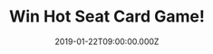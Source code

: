---
campaign-uuid: "c-d7ab1833-ac84-4aff-b6ea-ca8ad6dec2b6"
type: "Competition"
category: "Entertainment"
date: "2019-01-22T09:00:00.000Z"
end-date: "2019-02-22T23:59:00.000Z"
disable-form: false
is_promoted: false
has_entry_page: true
title: "Win Hot Seat Card Game!"
competition-description: "<p>If you ever wondered what your friends think about you?\
  \ Looking for a chance to learn your friends' secrets? Play a round of Hot Seat\
  \ and hear the stories they were hoping would never be told, Hot Seat gives you\
  \ the answer. We are giving away the funniest game in the market: Hot Seat Card\
  \ Game The Adult Party Game About Your Friends!</p>\r\n<p>If you want to find out\
  \ who your friends are… click below for a chance to win!</p>"
hero-header: "Win Hot Seat Card Game!"
terms-confirmation: "N/A"
banner-img: "https://assets.expresslyapp.com/asset-611a3c51-7cf7-42d0-9857-abf0d3c5eadb.jpg"
logo-left-href: "aaa.nme.com"
logo-left-image: "https://assets.expresslyapp.com/asset-d9e94418-413a-4020-8822-49bd43a63eea.jpg"
logo-left-title: "NME AAA"
bg-image-hero: "https://assets.expresslyapp.com/asset-09d025a6-9bc5-4c0a-b2f2-389ba0b0fe7c.jpg"
bg-image-first: "https://assets.expresslyapp.com/asset-7aa0559b-32f0-4a68-beb0-1ba1902986ca.jpg"
section1-content: "<p>Hot Seat is the adult party game that's all about you. What's\
  \ your spirit animal? What's your safe word? What do you refuse to do unless you're\
  \ drunk? Even more importantly - what do your friends think?</p>\r\n<p>Draw three\
  \ cards and choose the one you want everyone to answer, answer the question pretending\
  \ to be the player in the Hot Seat and try to guess the response written by the\
  \ player in the Hot Seat! Are you ready for a round of Hot Seat?</p>\r\n<p>Enter\
  \ the form below for a chance to win and get ready to learn all of your friends\
  \ secrets now! Good luck!</p>"
entry-title: "Win Hot Seat Card Game!"
entry-content: "Enter the draw to win Hot Seat Card Game The Adult Party Game About\
  \ Your Friends by completing the form below before 23:59 on 22nd of February 2019."
has-winner: false
prize-description: "Hot Seat Card Game."
special-conditions: "Multiple entries are allowed up to one every day\r\nThis competition\
  \ is also available on: http://http://club.expressly.io/competitions/hot-seat-card-game-giveaway"
country-restrictions:
- "GB"
---